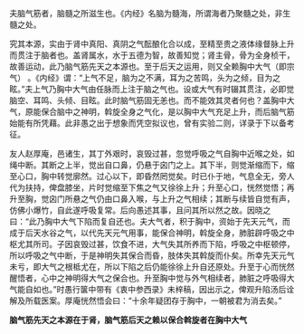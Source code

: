 夫脑气筋者，脑髓之所滋生也。《内经》名脑为髓海，所谓海者乃聚髓之处，非生髓之处。

究其本源，实由于肾中真阳、真阴之气酝酿化合以成，至精至贵之液体缘督脉上升而贯注于脑者也。盖肾属水，水于五德为智，故善知觉；肾主骨，骨为全身桢干，故善运动，此乃脑气筋先天之本源也。至于后天之运用，则又全赖胸中大气（即宗气） 。《内经》谓：“上气不足，脑为之不满，耳为之苦鸣，头为之倾，目为之眩。”夫上气乃胸中大气由任脉而上注于脑之气也。设或大气有时辍其贯注，必即觉脑空、耳鸣、头倾、目眩。此时脑气筋固无恙也。而不能效其灵者何也？盖胸中大气，原能保合脑中之神明，斡旋全身之气化，是以胸中大气充足上升，而后脑气筋始能有所凭藉。此非愚之出于想象而凭空拟议也，曾有实验二则，详录于下以备考征。

友人赵厚庵，邑诸生，其丁外艰时，哀毁过甚，忽觉呼吸之气自胸中近喉之处，如绳中断。其断之上半，觉出自口鼻，仍悬于囟门之上。其下半，则觉渐缩而下，缩至心口，胸中转觉廓然。过心以下，即昏然罔觉矣。时已仆于地，气息全无，旁人代为扶持，俾盘膝坐，片时觉缩至下焦之气又徐徐上升；升至心口，恍然觉悟；再升至胸，觉囟门所悬之气仍由口鼻入喉，与上升之气相续；其断与续皆自觉有声，仿佛小爆竹，自此遂呼吸复常。后向愚述其事，且问其所以然之故。因晓之曰：“此乃胸中大气下陷而复自还也。夫大气者，积于胸中，资始于先天元气，而成于后天水谷之气，以代先天元气用事，能保合神明，斡旋全身，肺脏辟呼吸之中枢尤其所司。子因哀毁过甚，饮食不进，大气失其所养而下陷，呼吸之中枢顿停，所以呼吸之气中断，于是神明失其保合而昏，肢体失其斡旋而仆矣。所幸先天元气未亏，即大气之根柢尤在，所以下陷之后仍能徐徐上升自还原处。升至于心而恍然醒悟者，心中之神明得大气之保合也。升至胸中觉与外气相续者，肺脏之呼吸得大气能自如也。”时愚行箧中带有《衷中参西录》未梓稿，因出示之，俾观升陷汤后诠解及所载医案。厚庵恍然悟会曰：“十余年疑团存于胸中，一朝被君为消去矣。”


**脑气筋先天之本源在于肾，脑气筋后天之赖以保合斡旋者在胸中大气**
